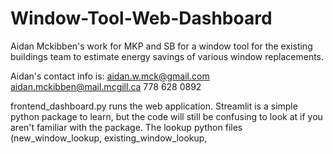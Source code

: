 # Window-Tool-Web-Dashboard
Aidan Mckibben's work for MKP and SB for a window tool for the existing buildings team to estimate energy savings of various window replacements.

Aidan's contact info is:
aidan.w.mck@gmail.com
aidan.mckibben@mail.mcgill.ca
778 628 0892

frontend_dashboard.py runs the web application. Streamlit is a simple python package to learn, but the code will still be confusing to look at if you aren't familiar with the package. 
The lookup python files (new_window_lookup, existing_window_lookup, 
